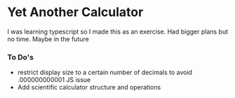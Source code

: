 # Yet Another Calculator

I was learning typescript so I made this as an exercise. Had bigger plans but no time. Maybe in the future

### To Do's

- restrict display size to a certain number of decimals to avoid .000000000001 JS issue
- Add scientific calculator structure and operations
